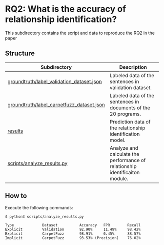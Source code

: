 # RQ2: What is the accuracy of relationship identification?
This subdirectory contains the script and data to reproduce the RQ2 in the paper

## Structure

|Subdirectory|Description|
|----|----|
|[groundtruth/label_validation_dataset.json](groundtruth/label_validation_dataset.json)|Labeled data of the sentences in validation dataset.|
|[groundtruth/label_carpetfuzz_dataset.json](groundtruth/label_carpetfuzz_dataset.json)|Labeled data of the sentences in documents of the 20 programs.|
|[results](results)|Prediction data of the relationship identification model.|
|[scripts/analyze_results.py](scripts/analyze_results.py)|Analyze and calculate the performance of relationship identificaiton module.|


## How to

Execute the following commands:

```
$ python3 scripts/analyze_results.py
```

```
Type             Dataset          Accuracy   FPR        Recall    
Explicit         Validation       92.90%     11.49%     98.42%    
Explicit         CarpetFuzz       98.91%     0.45%      88.57%    
Implicit         CarpetFuzz       93.53% (Precision)    76.02%
```